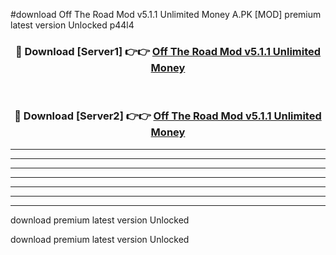 #download Off The Road Mod v5.1.1 Unlimited Money A.PK [MOD] premium latest version Unlocked p44l4 



<div align="center">
<h3>🔴 Download [Server1] 👉👉 <a href="https://download1apk.web.app/">Off The Road Mod v5.1.1 Unlimited Money</a></h3><br>

<h3>🔴 Download [Server2] 👉👉 <a href="https://download1apk.web.app/">Off The Road Mod v5.1.1 Unlimited Money</a></h3>
</div>





----------------------------------------------------------

----------------------------------------------------------

----------------------------------------------------------

----------------------------------------------------------

----------------------------------------------------------

----------------------------------------------------------

----------------------------------------------------------

download premium latest version Unlocked

download premium latest version Unlocked
